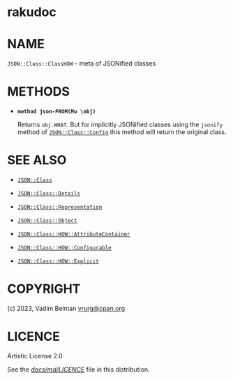 # rakudoc

# NAME

`JSON::Class::ClassHOW` – meta of JSONified classes

# METHODS

  - **`method json-FROM(Mu \obj)`**
    
    Returns `obj.WHAT`. But for implicitly JSONified classes using the `jsonify` method of [`JSON::Class::Config`](Config.md) this method will return the original class.

# SEE ALSO

  - [`JSON::Class`](../Class.md)

  - [`JSON::Class::Details`](Details.md)

  - [`JSON::Class::Representation`](Representation.md)

  - [`JSON::Class::Object`](Object.md)

  - [`JSON::Class::HOW::AttributeContainer`](HOW/AttributeContainer.md)

  - [`JSON::Class::HOW::Configurable`](HOW/Configurable.md)

  - [`JSON::Class::HOW::Explicit`](HOW/Explicit.md)

# COPYRIGHT

(c) 2023, Vadim Belman <vrurg@cpan.org>

# LICENCE

Artistic License 2.0

See the [*docs/md/LICENCE*](../../LICENCE) file in this distribution.
